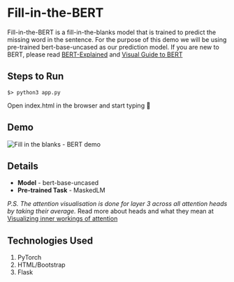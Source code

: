 # Fill-in-the-BERT
Fill-in-the-BERT is a fill-in-the-blanks model that is trained to predict the missing word in the sentence. For the purpose of this demo we will be using pre-trained bert-base-uncased as our prediction model. If you are new to BERT, please read [BERT-Explained](https://towardsdatascience.com/bert-explained-state-of-the-art-language-model-for-nlp-f8b21a9b6270) and [Visual Guide to BERT](http://jalammar.github.io/a-visual-guide-to-using-bert-for-the-first-time/)

## Steps to Run
````
$> python3 app.py
````
Open index.html in the browser and start typing :speech_balloon:



## Demo
![Fill in the blanks - BERT demo](https://github.com/prakhar21/Fill-in-the-BERT/blob/master/demo.gif)

## Details
* __Model__ - bert-base-uncased
* __Pre-trained Task__ - MaskedLM

_P.S. The attention visualisation is done for layer 3 across all attention heads by taking their average._ Read more about heads and what they mean at [Visualizing inner workings of attention](https://towardsdatascience.com/deconstructing-bert-part-2-visualizing-the-inner-workings-of-attention-60a16d86b5c1)

## Technologies Used
1. PyTorch
2. HTML/Bootstrap
3. Flask
